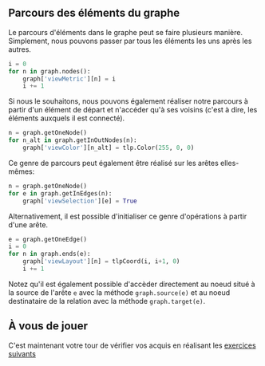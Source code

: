 ## Parcours des éléments du graphe

Le parcours d'éléments dans le graphe peut se faire plusieurs manière. Simplement, nous pouvons passer par tous les éléments les uns après les autres.

```python
i = 0
for n in graph.nodes():
    graph['viewMetric'][n] = i
    i += 1
```

Si nous le souhaitons, nous pouvons également réaliser notre parcours à partir d'un élément de départ et n'accéder qu'à ses voisins (c'est à dire, les éléments auxquels il est connecté).

```python
n = graph.getOneNode()
for n_alt in graph.getInOutNodes(n):
    graph['viewColor'][n_alt] = tlp.Color(255, 0, 0)
```

Ce genre de parcours peut également être réalisé sur les arêtes elles-mêmes:

```python
n = graph.getOneNode()
for e in graph.getInEdges(n):
    graph['viewSelection'][e] = True
```

Alternativement, il est possible d'initialiser ce genre d'opérations à partir d'une arête.

```python
e = graph.getOneEdge()
i = 0
for n in graph.ends(e):
    graph['viewLayout'][n] = tlpCoord(i, i+1, 0)
    i += 1
```

Notez qu'il est également possible d'accèder directement au noeud situé à la source de l'arête `e` avec la méthode `graph.source(e)` et au noeud destinataire de la relation avec la méthode `graph.target(e)`.


## À vous de jouer

C'est maintenant votre tour de vérifier vos acquis en réalisant les [exercices suivants](./4_exercice.md)
